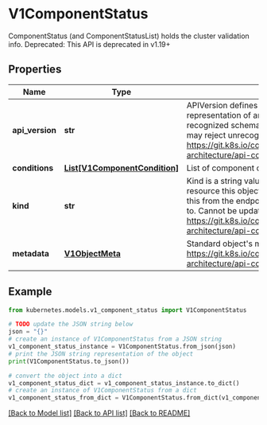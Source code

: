 # V1ComponentStatus

ComponentStatus (and ComponentStatusList) holds the cluster validation info. Deprecated: This API is deprecated in v1.19+

## Properties

Name | Type | Description | Notes
------------ | ------------- | ------------- | -------------
**api_version** | **str** | APIVersion defines the versioned schema of this representation of an object. Servers should convert recognized schemas to the latest internal value, and may reject unrecognized values. More info: https://git.k8s.io/community/contributors/devel/sig-architecture/api-conventions.md#resources | [optional] 
**conditions** | [**List[V1ComponentCondition]**](V1ComponentCondition.md) | List of component conditions observed | [optional] 
**kind** | **str** | Kind is a string value representing the REST resource this object represents. Servers may infer this from the endpoint the client submits requests to. Cannot be updated. In CamelCase. More info: https://git.k8s.io/community/contributors/devel/sig-architecture/api-conventions.md#types-kinds | [optional] 
**metadata** | [**V1ObjectMeta**](V1ObjectMeta.md) | Standard object&#39;s metadata. More info: https://git.k8s.io/community/contributors/devel/sig-architecture/api-conventions.md#metadata | [optional] 

## Example

```python
from kubernetes.models.v1_component_status import V1ComponentStatus

# TODO update the JSON string below
json = "{}"
# create an instance of V1ComponentStatus from a JSON string
v1_component_status_instance = V1ComponentStatus.from_json(json)
# print the JSON string representation of the object
print(V1ComponentStatus.to_json())

# convert the object into a dict
v1_component_status_dict = v1_component_status_instance.to_dict()
# create an instance of V1ComponentStatus from a dict
v1_component_status_from_dict = V1ComponentStatus.from_dict(v1_component_status_dict)
```
[[Back to Model list]](../README.md#documentation-for-models) [[Back to API list]](../README.md#documentation-for-api-endpoints) [[Back to README]](../README.md)


